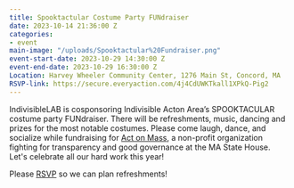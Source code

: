 ```yaml
---
title: Spooktactular Costume Party FUNdraiser
date: 2023-10-14 21:36:00 Z
categories:
- event
main-image: "/uploads/Spooktactular%20Fundraiser.png"
event-start-date: 2023-10-29 14:30:00 Z
event-end-date: 2023-10-29 16:30:00 Z
Location: Harvey Wheeler Community Center, 1276 Main St, Concord, MA
RSVP-link: https://secure.everyaction.com/4j4CdUWKTkall1XPkQ-Pig2
---
```


IndivisibleLAB is cosponsoring Indivisible Acton Area’s SPOOKTACULAR costume party FUNdraiser. There will be refreshments, music, dancing and prizes for the most notable costumes. Please come laugh, dance, and socialize while fundraising for [Act on Mass](https://actonmass.org/), a non-profit organization fighting for transparency and good governance at the MA State House. Let's celebrate all our hard work this year!

Please [RSVP](https://secure.everyaction.com/4j4CdUWKTkall1XPkQ-Pig2) so we can plan refreshments!